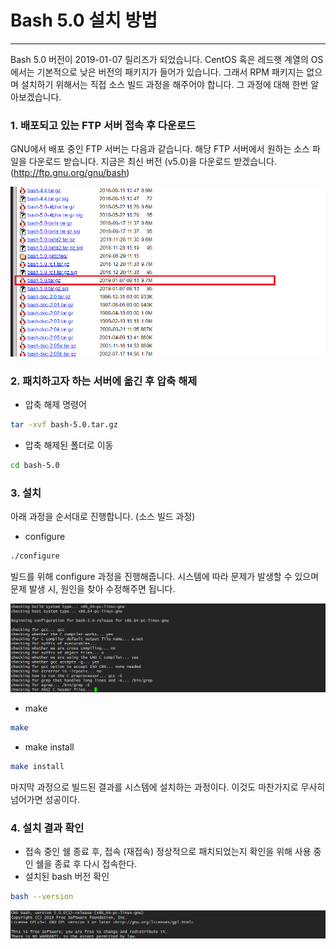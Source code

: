 Bash 5.0 설치 방법
============   
* * *   

Bash 5.0 버전이 2019-01-07 릴리즈가 되었습니다. CentOS 혹은 레드햇 계열의 OS에서는 기본적으로 낮은 버전의 패키지가 들어가 있습니다. 그래서 RPM 패키지는 없으며 설치하기 위해서는 직접 소스 빌드 과정을 해주어야 합니다. 그 과정에 대해 한번 알아보겠습니다.   

### 1. 배포되고 있는 FTP 서버 접속 후 다운로드

GNU에서 배포 중인 FTP 서버는 다음과 같습니다. 해당 FTP 서버에서 원하는 소스 파일을 다운로드 받습니다. 지금은 최신 버전 (v5.0)을 다운로드 받겠습니다. (http://ftp.gnu.org/gnu/bash)

![ex_screenshot](./assets//bash-ftp-download.png)


### 2. 패치하고자 하는 서버에 옮긴 후 압축 해제
- 압축 해제 명령어
``` bash
tar -xvf bash-5.0.tar.gz
```
- 압축 해제된 폴더로 이동
``` bash
cd bash-5.0
```

### 3. 설치   
아래 과정을 순서대로 진행합니다. (소스 빌드 과정)
- configure
``` bash
./configure
```
빌드를 위해 configure 과정을 진행해줍니다. 시스템에 따라 문제가 발생할 수 있으며 문제 발생 시, 원인을 찾아 수정해주면 됩니다.

![ex_screenshot](./assets//bash-configure.png)

- make
``` bash
make
```

- make install
``` bash
make install
```

마지막 과정으로 빌드된 결과를 시스템에 설치하는 과정이다. 이것도 마찬가지로 무사히 넘어가면 성공이다.

### 4. 설치 결과 확인
- 접속 중인 쉘 종료 후, 접속 (재접속)
정상적으로 패치되었는지 확인을 위해 사용 중인 쉘을 종료 후 다시 접속한다.
- 설치된 bash 버전 확인
``` bash
bash --version
```

![ex_screenshot](./assets//bash-update-version.png)
